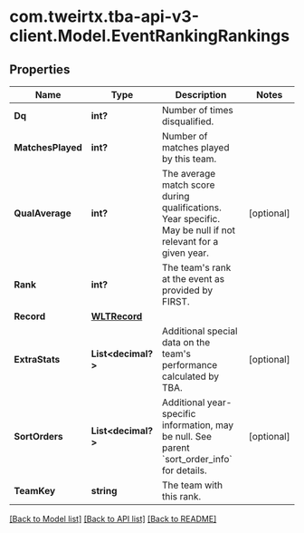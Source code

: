 # com.tweirtx.tba-api-v3-client.Model.EventRankingRankings
## Properties

Name | Type | Description | Notes
------------ | ------------- | ------------- | -------------
**Dq** | **int?** | Number of times disqualified. | 
**MatchesPlayed** | **int?** | Number of matches played by this team. | 
**QualAverage** | **int?** | The average match score during qualifications. Year specific. May be null if not relevant for a given year. | [optional] 
**Rank** | **int?** | The team&#39;s rank at the event as provided by FIRST. | 
**Record** | [**WLTRecord**](WLTRecord.md) |  | 
**ExtraStats** | **List&lt;decimal?&gt;** | Additional special data on the team&#39;s performance calculated by TBA. | [optional] 
**SortOrders** | **List&lt;decimal?&gt;** | Additional year-specific information, may be null. See parent &#x60;sort_order_info&#x60; for details. | [optional] 
**TeamKey** | **string** | The team with this rank. | 

[[Back to Model list]](../README.md#documentation-for-models) [[Back to API list]](../README.md#documentation-for-api-endpoints) [[Back to README]](../README.md)

